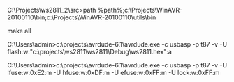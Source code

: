 C:\Projects\ws2811_2\src>path %path%;c:\Projects\WinAVR-20100110\bin;c:\Projects\WinAVR-20100110\utils\bin

make all

C:\Users\admin>c:\projects\avrdude-6.1\avrdude.exe -c usbasp -p t87 -v -U flash:w:"c:\projects\ws2811\ws2811\Debug\ws2811.hex":a

C:\Users\admin>c:\projects\avrdude-6.1\avrdude.exe -c usbasp -p t87 -v -U lfuse:w:0xE2:m -U hfuse:w:0xDF:m -U efuse:w:0xFF:m -U lock:w:0xFF:m

